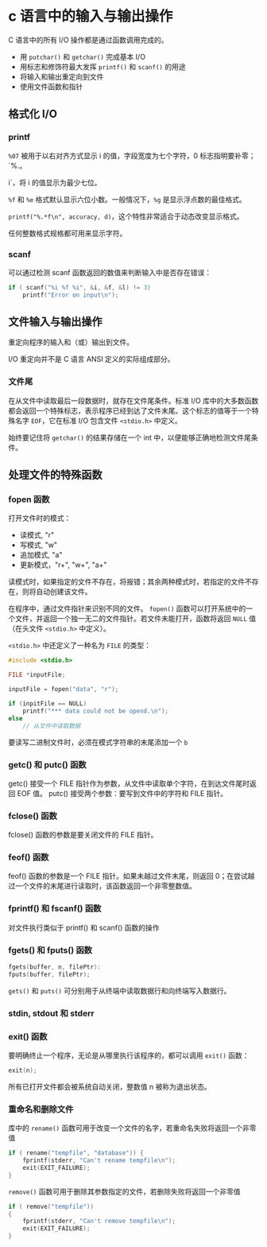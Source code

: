 # c 语言中的输入与输出操作

C 语言中的所有 I/O 操作都是通过函数调用完成的。

- 用 `putchar()` 和 `getchar()` 完成基本 I/O
- 用标志和修饰符最大发挥 `printf()` 和 `scanf()` 的用途
- 将输入和输出重定向到文件
- 使用文件函数和指针

## 格式化 I/O

### printf

`%07` 被用于以右对齐方式显示 i 的值，字段宽度为七个字符，0 标志指明要补零；`%.。

i`，将 i 的值显示为最少七位。

`%f` 和 `%e` 格式默认显示六位小数。一般情况下，`%g` 是显示浮点数的最佳格式。

`printf("%.*f\n", accuracy, d)`，这个特性非常适合于动态改变显示格式。

任何整数格式规格都可用来显示字符。

### scanf

可以通过检测 scanf 函数返回的数值来判断输入中是否存在错误：

```c
if ( scanf("%i %f %i", &i, &f, &l) != 3)
    printf("Error on input\n");
```

## 文件输入与输出操作

重定向程序的输入和（或）输出到文件。

I/O 重定向并不是 C 语言 ANSI 定义的实际组成部分。

### 文件尾

在从文件中读取最后一段数据时，就存在文件尾条件。标准 I/O 库中的大多数函数都会返回一个特殊标志，表示程序已经到达了文件末尾。这个标志的值等于一个特殊名字 `EOF`，它在标准 I/O 包含文件 `<stdio.h>` 中定义。

始终要记住将 `getchar()` 的结果存储在一个 int 中，以便能够正确地检测文件尾条件。

## 处理文件的特殊函数

### fopen 函数

打开文件时的模式：

- 读模式, "r"
- 写模式, "w"
- 追加模式, "a"
- 更新模式，"r+", "w+", "a+"

读模式时，如果指定的文件不存在，将报错；其余两种模式时，若指定的文件不存在，则将自动创建该文件。

在程序中，通过文件指针来识别不同的文件。
`fopen()` 函数可以打开系统中的一个文件，并返回一个独一无二的文件指针。若文件未能打开，函数将返回 `NULL` 值（在头文件 `<stdio.h>` 中定义）。

`<stdio.h>` 中还定义了一种名为 `FILE` 的类型：

```c
#include <stdio.h>

FILE *inputFile;

inputFile = fopen("data", "r");

if (inpitFile == NULL)
    printf("*** data could not be opend.\n");
else
    // 从文件中读取数据
```

要读写二进制文件时，必须在模式字符串的末尾添加一个 `b`

### getc() 和 putc() 函数

getc() 接受一个 FILE 指针作为参数，从文件中读取单个字符，在到达文件尾时返回 EOF 值。
putc() 接受两个参数：要写到文件中的字符和 FILE 指针。

### fclose() 函数

fclose() 函数的参数是要关闭文件的 FILE 指针。

### feof() 函数

feof() 函数的参数是一个 FILE 指针。如果未越过文件末尾，则返回 0；在尝试越过一个文件的末尾进行读取时，该函数返回一个非零整数值。

### fprintf() 和 fscanf() 函数

对文件执行类似于 printf() 和 scanf() 函数的操作

### fgets() 和 fputs() 函数

```c
fgets(buffer, n, filePtr):
fputs(buffer, filePtr);
```

`gets()` 和 `puts()` 可分别用于从终端中读取数据行和向终端写入数据行。

### stdin, stdout 和 stderr

### exit() 函数

要明确终止一个程序，无论是从哪里执行该程序的，都可以调用 `exit()` 函数：

```c
exit(n);
```

所有已打开文件都会被系统自动关闭，整数值 n 被称为退出状态。

### 重命名和删除文件

库中的 `rename()` 函数可用于改变一个文件的名字，若重命名失败将返回一个非零值

```c
if ( rename("tempfile", "database")) {
    fprintf(stderr, "Can't rename tempfile\n");
    exit(EXIT_FAILURE);
}
```

`remove()` 函数可用于删除其参数指定的文件，若删除失败将返回一个非零值

```c
if ( remove("tempfile"))
{
    fprintf(stderr, "Can't remove tempfile\n");
    exit(EXIT_FAILURE);
}
```
